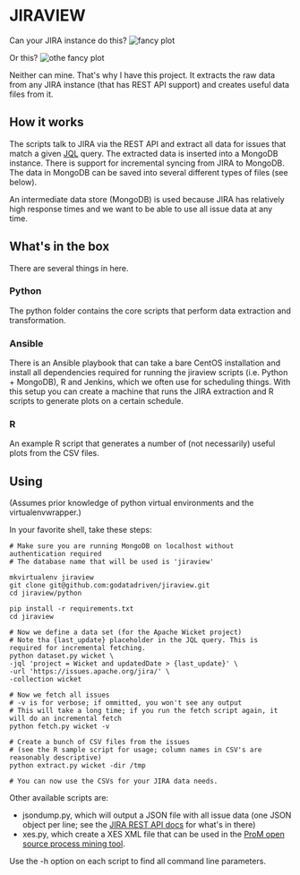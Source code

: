 # JIRAVIEW

Can your JIRA instance do this?
![fancy plot](plots/days-in-status.png "Fancy plot")

Or this?
![othe fancy plot](plots/comments-vs-resolution-days.png "Other fancy plot")

Neither can mine. That's why I have this project. It extracts the raw data from any JIRA instance (that has REST API support) and creates useful data files from it.

## How it works
The scripts talk to JIRA via the REST API and extract all data for issues that match a given [JQL](https://confluence.atlassian.com/display/JIRA/Advanced+Searching "JIRA advanced searching") query. The extracted data is inserted into a MongoDB instance. There is support for incremental syncing from JIRA to MongoDB. The data in MongoDB can be saved into several different types of files (see below).

An intermediate data store (MongoDB) is used because JIRA has relatively high response times and we want to be able to use all issue data at any time.

## What's in the box

There are several things in here.

### Python
The python folder contains the core scripts that perform data extraction and transformation.

### Ansible
There is an Ansible playbook that can take a bare CentOS installation and install all dependencies required for running the jiraview scripts (i.e. Python + MongoDB), R and Jenkins, which we often use for scheduling things. With this setup you can create a machine that runs the JIRA extraction and R scripts to generate plots on a certain schedule.

### R

An example R script that generates a number of (not necessarily) useful plots from the CSV files.

## Using

(Assumes prior knowledge of python virtual environments and the virtualenvwrapper.)

In your favorite shell, take these steps:

	# Make sure you are running MongoDB on localhost without authentication required
	# The database name that will be used is 'jiraview'
	
	mkvirtualenv jiraview
	git clone git@github.com:godatadriven/jiraview.git
	cd jiraview/python
	
	pip install -r requirements.txt
	cd jiraview
	
	# Now we define a data set (for the Apache Wicket project)
	# Note tha {last_update} placeholder in the JQL query. This is required for incremental fetching.
	python dataset.py wicket \
	-jql 'project = Wicket and updatedDate > {last_update}' \
	-url 'https://issues.apache.org/jira/' \
	-collection wicket
	
	# Now we fetch all issues
	# -v is for verbose; if ommitted, you won't see any output
	# This will take a long time; if you run the fetch script again, it will do an incremental fetch
	python fetch.py wicket -v
	
	# Create a bunch of CSV files from the issues
	# (see the R sample script for usage; column names in CSV's are reasonably descriptive)
	python extract.py wicket -dir /tmp
	
	# You can now use the CSVs for your JIRA data needs.

Other available scripts are:

- jsondump.py, which will output a JSON file with all issue data (one JSON object per line; see the [JIRA REST API docs](https://docs.atlassian.com/jira/REST/latest/) for what's in there)
- xes.py, which create a XES XML file that can be used in the [ProM open source process mining tool](http://www.processmining.org/prom/start).

Use the -h option on each script to find all command line parameters.
